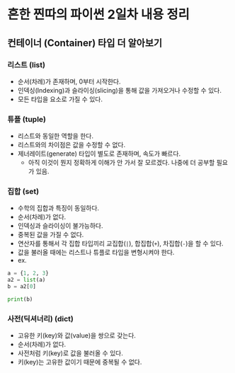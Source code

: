 # 흔한 찐따의 파이썬 2일차 내용 정리

## 컨테이너 (Container) 타입 더 알아보기

### 리스트 (list)
- 순서(차례)가 존재하며, 0부터 시작한다.
- 인덱싱(Indexing)과 슬라이싱(slicing)을 통해 값을 가져오거나 수정할 수 있다.
- 모든 타입을 요소로 가질 수 있다.

### 튜플 (tuple)
- 리스트와 동일한 역할을 한다.
- 리스트와의 차이점은 값을 수정할 수 없다.
- 제너레이트(generate) 타입이 별도로 존재하며, 속도가 빠르다.
  - 아직 이것이 뭔지 정확하게 이해가 안 가서 잘 모르겠다. 나중에 더 공부할 필요가 있음.

### 집합 (set)
- 수학의 집합과 특징이 동일하다.
- 순서(차례)가 없다.
- 인덱싱과 슬라이싱이 불가능하다.
- 중복된 값을 가질 수 없다.
- 연산자를 통해서 각 집합 타입끼리 교집합(`|`), 합집합(`+`), 차집합(`-`)을 할 수 있다.
- 값을 불러올 때에는 리스트나 튜플로 타입을 변형시켜야 한다.
- ex.
```python
a = {1, 2, 3}
a2 = list(a)
b = a2[0]

print(b)
```

### 사전(딕셔너리) (dict)
- 고유한 키(key)와 값(value)을 쌍으로 갖는다.
- 순서(차례)가 없다.
- 사전처럼 키(key)로 값을 불러올 수 있다.
- 키(key)는 고유한 값이기 때문에 중복될 수 없다.
